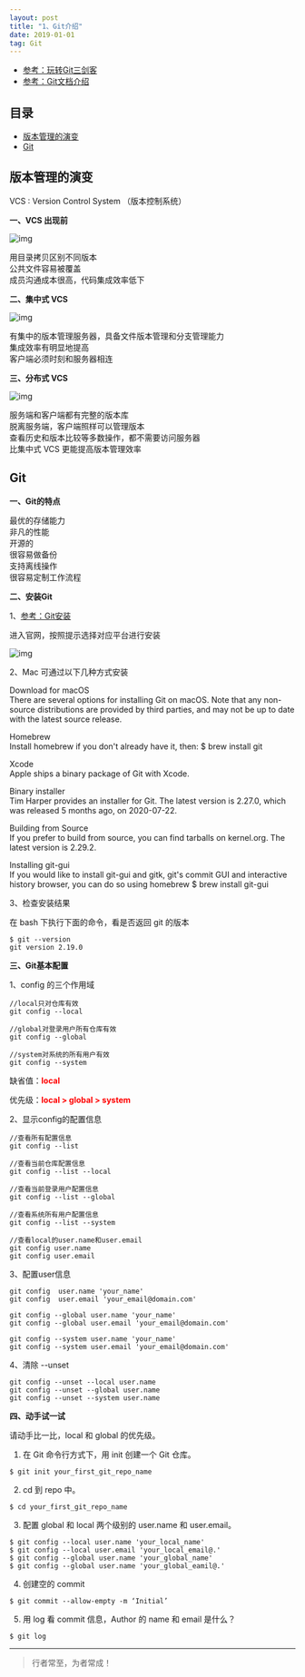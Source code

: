 ```yaml
---
layout: post
title: "1、Git介绍"
date: 2019-01-01
tag: Git
---   
```


- [参考：玩转Git三剑客](https://time.geekbang.org/course/intro/100021601)
- [参考：Git文档介绍](https://git-scm.com/book/zh/v2)





          

## 目录
* [版本管理的演变](#content1)
* [Git](#content2)




<!-- ************************************************ -->
## <a id="content1"></a>版本管理的演变

VCS : Version Control System （版本控制系统）

**一、VCS 出现前**

<img src="/images/Git/git1_0.png" alt="img">

⽤⽬录拷⻉区别不同版本     
公共⽂件容易被覆盖     
成员沟通成本很⾼，代码集成效率低下     


**二、集中式 VCS**

<img src="/images/Git/git1_1.png" alt="img">

有集中的版本管理服务器，具备⽂件版本管理和分⽀管理能⼒    
集成效率有明显地提⾼     
客户端必须时刻和服务器相连     


**三、分布式 VCS**

<img src="/images/Git/git1_2.png" alt="img">

服务端和客户端都有完整的版本库          
脱离服务端，客户端照样可以管理版本         
查看历史和版本⽐较等多数操作，都不需要访问服务器       
⽐集中式 VCS 更能提⾼版本管理效率         


<!-- ************************************************ -->
## <a id="content2"></a>Git

**一、Git的特点**

最优的存储能⼒       
⾮凡的性能       
开源的       
很容易做备份       
⽀持离线操作       
很容易定制⼯作流程       


**二、安装Git**


1、[参考：Git安装](https://git-scm.com/downloads)

进入官网，按照提示选择对应平台进行安装

<img src="/images/Git/git1_3.png" alt="img">

2、Mac 可通过以下几种方式安装

Download for macOS     
There are several options for installing Git on macOS. Note that any non-source distributions are provided by third parties, and may not be up to date with the latest source release.

Homebrew     
Install homebrew if you don't already have it, then:
$ brew install git

Xcode     
Apple ships a binary package of Git with Xcode.

Binary installer      
Tim Harper provides an installer for Git. The latest version is 2.27.0, which was released 5 months ago, on 2020-07-22.

Building from Source     
If you prefer to build from source, you can find tarballs on kernel.org. The latest version is 2.29.2.

Installing git-gui        
If you would like to install git-gui and gitk, git's commit GUI and interactive history browser, you can do so using homebrew
$ brew install git-gui

3、检查安装结果

在 bash 下执⾏下⾯的命令，看是否返回 git 的版本

```
$ git --version 
git version 2.19.0
```

**三、Git基本配置**

1、config 的三个作用域

```
//local只对仓库有效
git config --local 

//global对登录⽤户所有仓库有效
git config --global 

//system对系统的所有⽤户有效
git config --system
```

缺省值：<span style="color:red;font-weight:bold">local</span>

优先级：<span style="color:red;font-weight:bold">local > global > system</span>

2、显示config的配置信息

```
//查看所有配置信息
git config --list

//查看当前仓库配置信息
git config --list --local

//查看当前登录用户配置信息
git config --list --global

//查看系统所有用户配置信息
git config --list --system

//查看local的user.name和user.email
git config user.name
git config user.email
```

3、配置user信息

```
git config  user.name 'your_name'
git config  user.email 'your_email@domain.com'

git config --global user.name 'your_name' 
git config --global user.email 'your_email@domain.com'

git config --system user.name 'your_name' 
git config --system user.email 'your_email@domain.com'
```

4、清除 --unset

```
git config --unset --local user.name 
git config --unset --global user.name 
git config --unset --system user.name
```

**四、动手试一试**

请动⼿⽐⼀⽐，local 和 global 的优先级。

1. 在 Git 命令⾏⽅式下，⽤ init 创建⼀个 Git 仓库。
```
$ git init your_first_git_repo_name
```

2. cd 到 repo 中。
```
$ cd your_first_git_repo_name
```

3. 配置 global 和 local 两个级别的 user.name 和 user.email。
```
$ git config --local user.name 'your_local_name'
$ git config --local user.email 'your_local_email@.'
$ git config --global user.name 'your_global_name'
$ git config --global user.name 'your_global_eamil@.'  
```

4. 创建空的 commit
```
$ git commit --allow-empty -m ‘Initial’
```

5. ⽤ log 看 commit 信息，Author 的 name 和 email 是什么？
```
$ git log
```




----------
>  行者常至，为者常成！



